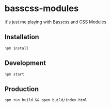 # basscss-modules
It's just me playing with Basscss and CSS Modules

## Installation
`npm install`

## Development
`npm start`

## Production
`npm run build && open build/index.html`
